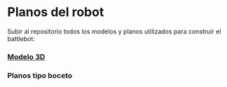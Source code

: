 # Planos del robot

Subir al repositorio todos los modelos y planos utilizados para construir el battlebot:

### [Modelo 3D](./3D/)
### Planos tipo boceto


